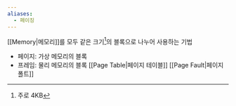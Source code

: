 ```yaml
---
aliases:
  - 페이징
---
```

[[Memory|메모리]]를 모두 같은 크기[^1]의 블록으로 나누어 사용하는 기법
- 페이지: 가상 메모리의 블록
- 프레임: 물리 메모리의 블록
[[Page Table|페이지 테이블]]
[[Page Fault|페이지 폴트]]

[^1]: 주로 4KB